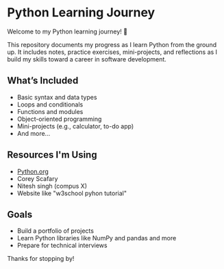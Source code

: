 # Python Learning Journey

Welcome to my Python learning journey! 🐍

This repository documents my progress as I learn Python from the ground up. It includes notes, practice exercises, mini-projects, and reflections as I build my skills toward a career in software development.

## What’s Included
- Basic syntax and data types
- Loops and conditionals
- Functions and modules
- Object-oriented programming
- Mini-projects (e.g., calculator, to-do app)
- And more...

## Resources I'm Using
- [Python.org](https://www.python.org/)
- Corey Scafary
- Nitesh singh (compus X)
- Website like  "w3school pyhon tutorial"

## Goals
- Build a portfolio of projects
- Learn Python libraries like NumPy and pandas and more
- Prepare for technical interviews

Thanks for stopping by!
